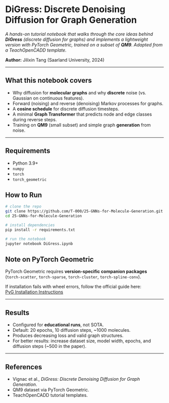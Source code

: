 # DiGress: Discrete Denoising Diffusion for Graph Generation

*A hands-on tutorial notebook that walks through the core ideas behind **DiGress** (discrete diffusion for graphs) and implements a lightweight version with PyTorch Geometric, trained on a subset of **QM9**. Adapted from a TeachOpenCADD template.*

**Author:** Jilixin Tang (Saarland University, 2024)

---

## What this notebook covers

- Why diffusion for **molecular graphs** and why **discrete** noise (vs. Gaussian on continuous features).
- Forward (noising) and reverse (denoising) Markov processes for graphs.
- A **cosine schedule** for discrete diffusion timesteps.
- A minimal **Graph Transformer** that predicts node and edge classes during reverse steps.
- Training on **QM9** (small subset) and simple graph **generation** from noise.

---

## Requirements

- Python 3.9+
- `numpy`
- `torch`
- `torch_geometric`


## How to Run

```bash
# clone the repo
git clone https://github.com/T-000/25-GNNs-for-Molecule-Generation.git
cd 25-GNNs-for-Molecule-Generation

# install dependencies
pip install -r requirements.txt

# run the notebook
jupyter notebook DiGress.ipynb
```

## Note on PyTorch Geometric

PyTorch Geometric requires **version-specific companion packages**  
(`torch-scatter`, `torch-sparse`, `torch-cluster`, `torch-spline-conv`).  

If installation fails with wheel errors, follow the official guide here:  
 [PyG Installation Instructions](https://pytorch-geometric.readthedocs.io/en/latest/install/installation.html)

---

## Results

- Configured for **educational runs**, not SOTA.  
- Default: 20 epochs, 10 diffusion steps, ~1000 molecules.  
- Produces decreasing loss and valid graph structures.  
- For better results: increase dataset size, model width, epochs, and diffusion steps (~500 in the paper).  

---

## References

- Vignac et al., *DiGress: Discrete Denoising Diffusion for Graph Generation*.  
- QM9 dataset via PyTorch Geometric.  
- TeachOpenCADD tutorial templates.  


